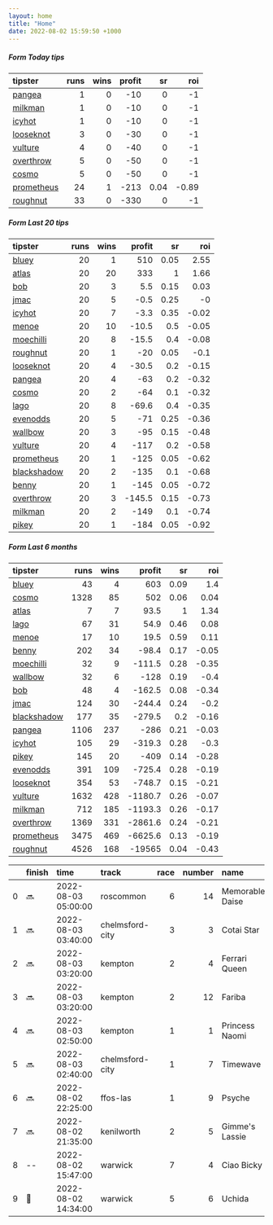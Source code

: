 ```yaml
---   
layout: home  
title: "Home"   
date: 2022-08-02 15:59:50 +1000  
---   
```



##### Form Today tips   

| tipster                                                       |   runs |   wins |   profit |   sr |   roi |
|:--------------------------------------------------------------|-------:|-------:|---------:|-----:|------:|
| [pangea](https://mrwayneo.github.io/tips/pangea.html)         |      1 |      0 |      -10 | 0    | -1    |
| [milkman](https://mrwayneo.github.io/tips/milkman.html)       |      1 |      0 |      -10 | 0    | -1    |
| [icyhot](https://mrwayneo.github.io/tips/icyhot.html)         |      1 |      0 |      -10 | 0    | -1    |
| [looseknot](https://mrwayneo.github.io/tips/looseknot.html)   |      3 |      0 |      -30 | 0    | -1    |
| [vulture](https://mrwayneo.github.io/tips/vulture.html)       |      4 |      0 |      -40 | 0    | -1    |
| [overthrow](https://mrwayneo.github.io/tips/overthrow.html)   |      5 |      0 |      -50 | 0    | -1    |
| [cosmo](https://mrwayneo.github.io/tips/cosmo.html)           |      5 |      0 |      -50 | 0    | -1    |
| [prometheus](https://mrwayneo.github.io/tips/prometheus.html) |     24 |      1 |     -213 | 0.04 | -0.89 |
| [roughnut](https://mrwayneo.github.io/tips/roughnut.html)     |     33 |      0 |     -330 | 0    | -1    |

##### Form Last 20 tips   

| tipster                                                         |   runs |   wins |   profit |   sr |   roi |
|:----------------------------------------------------------------|-------:|-------:|---------:|-----:|------:|
| [bluey](https://mrwayneo.github.io/tips/bluey.html)             |     20 |      1 |    510   | 0.05 |  2.55 |
| [atlas](https://mrwayneo.github.io/tips/atlas.html)             |     20 |     20 |    333   | 1    |  1.66 |
| [bob](https://mrwayneo.github.io/tips/bob.html)                 |     20 |      3 |      5.5 | 0.15 |  0.03 |
| [jmac](https://mrwayneo.github.io/tips/jmac.html)               |     20 |      5 |     -0.5 | 0.25 | -0    |
| [icyhot](https://mrwayneo.github.io/tips/icyhot.html)           |     20 |      7 |     -3.3 | 0.35 | -0.02 |
| [menoe](https://mrwayneo.github.io/tips/menoe.html)             |     20 |     10 |    -10.5 | 0.5  | -0.05 |
| [moechilli](https://mrwayneo.github.io/tips/moechilli.html)     |     20 |      8 |    -15.5 | 0.4  | -0.08 |
| [roughnut](https://mrwayneo.github.io/tips/roughnut.html)       |     20 |      1 |    -20   | 0.05 | -0.1  |
| [looseknot](https://mrwayneo.github.io/tips/looseknot.html)     |     20 |      4 |    -30.5 | 0.2  | -0.15 |
| [pangea](https://mrwayneo.github.io/tips/pangea.html)           |     20 |      4 |    -63   | 0.2  | -0.32 |
| [cosmo](https://mrwayneo.github.io/tips/cosmo.html)             |     20 |      2 |    -64   | 0.1  | -0.32 |
| [lago](https://mrwayneo.github.io/tips/lago.html)               |     20 |      8 |    -69.6 | 0.4  | -0.35 |
| [evenodds](https://mrwayneo.github.io/tips/evenodds.html)       |     20 |      5 |    -71   | 0.25 | -0.36 |
| [wallbow](https://mrwayneo.github.io/tips/wallbow.html)         |     20 |      3 |    -95   | 0.15 | -0.48 |
| [vulture](https://mrwayneo.github.io/tips/vulture.html)         |     20 |      4 |   -117   | 0.2  | -0.58 |
| [prometheus](https://mrwayneo.github.io/tips/prometheus.html)   |     20 |      1 |   -125   | 0.05 | -0.62 |
| [blackshadow](https://mrwayneo.github.io/tips/blackshadow.html) |     20 |      2 |   -135   | 0.1  | -0.68 |
| [benny](https://mrwayneo.github.io/tips/benny.html)             |     20 |      1 |   -145   | 0.05 | -0.72 |
| [overthrow](https://mrwayneo.github.io/tips/overthrow.html)     |     20 |      3 |   -145.5 | 0.15 | -0.73 |
| [milkman](https://mrwayneo.github.io/tips/milkman.html)         |     20 |      2 |   -149   | 0.1  | -0.74 |
| [pikey](https://mrwayneo.github.io/tips/pikey.html)             |     20 |      1 |   -184   | 0.05 | -0.92 |

##### Form Last 6 months   

| tipster                                                         |   runs |   wins |   profit |   sr |   roi |
|:----------------------------------------------------------------|-------:|-------:|---------:|-----:|------:|
| [bluey](https://mrwayneo.github.io/tips/bluey.html)             |     43 |      4 |    603   | 0.09 |  1.4  |
| [cosmo](https://mrwayneo.github.io/tips/cosmo.html)             |   1328 |     85 |    502   | 0.06 |  0.04 |
| [atlas](https://mrwayneo.github.io/tips/atlas.html)             |      7 |      7 |     93.5 | 1    |  1.34 |
| [lago](https://mrwayneo.github.io/tips/lago.html)               |     67 |     31 |     54.9 | 0.46 |  0.08 |
| [menoe](https://mrwayneo.github.io/tips/menoe.html)             |     17 |     10 |     19.5 | 0.59 |  0.11 |
| [benny](https://mrwayneo.github.io/tips/benny.html)             |    202 |     34 |    -98.4 | 0.17 | -0.05 |
| [moechilli](https://mrwayneo.github.io/tips/moechilli.html)     |     32 |      9 |   -111.5 | 0.28 | -0.35 |
| [wallbow](https://mrwayneo.github.io/tips/wallbow.html)         |     32 |      6 |   -128   | 0.19 | -0.4  |
| [bob](https://mrwayneo.github.io/tips/bob.html)                 |     48 |      4 |   -162.5 | 0.08 | -0.34 |
| [jmac](https://mrwayneo.github.io/tips/jmac.html)               |    124 |     30 |   -244.4 | 0.24 | -0.2  |
| [blackshadow](https://mrwayneo.github.io/tips/blackshadow.html) |    177 |     35 |   -279.5 | 0.2  | -0.16 |
| [pangea](https://mrwayneo.github.io/tips/pangea.html)           |   1106 |    237 |   -286   | 0.21 | -0.03 |
| [icyhot](https://mrwayneo.github.io/tips/icyhot.html)           |    105 |     29 |   -319.3 | 0.28 | -0.3  |
| [pikey](https://mrwayneo.github.io/tips/pikey.html)             |    145 |     20 |   -409   | 0.14 | -0.28 |
| [evenodds](https://mrwayneo.github.io/tips/evenodds.html)       |    391 |    109 |   -725.4 | 0.28 | -0.19 |
| [looseknot](https://mrwayneo.github.io/tips/looseknot.html)     |    354 |     53 |   -748.7 | 0.15 | -0.21 |
| [vulture](https://mrwayneo.github.io/tips/vulture.html)         |   1632 |    428 |  -1180.7 | 0.26 | -0.07 |
| [milkman](https://mrwayneo.github.io/tips/milkman.html)         |    712 |    185 |  -1193.3 | 0.26 | -0.17 |
| [overthrow](https://mrwayneo.github.io/tips/overthrow.html)     |   1369 |    331 |  -2861.6 | 0.24 | -0.21 |
| [prometheus](https://mrwayneo.github.io/tips/prometheus.html)   |   3475 |    469 |  -6625.6 | 0.13 | -0.19 |
| [roughnut](https://mrwayneo.github.io/tips/roughnut.html)       |   4526 |    168 | -19565   | 0.04 | -0.43 |

|    | finish            | time                | track           |   race |   number | name            |   odds | tipster       |
|---:|:------------------|:--------------------|:----------------|-------:|---------:|:----------------|-------:|:--------------|
|  0 | :soon:            | 2022-08-03 05:00:00 | roscommon       |      6 |       14 | Memorable Daise |   0    | overthrow     |
|  1 | :soon:            | 2022-08-03 03:40:00 | chelmsford-city |      3 |        3 | Cotai Star      |   0    | looseknot     |
|  2 | :soon:            | 2022-08-03 03:20:00 | kempton         |      2 |        4 | Ferrari Queen   |   0    | milkman       |
|  3 | :soon:            | 2022-08-03 03:20:00 | kempton         |      2 |       12 | Fariba          |   0    | looseknot     |
|  4 | :soon:            | 2022-08-03 02:50:00 | kempton         |      1 |        1 | Princess Naomi  |   2.35 | vulture       |
|  5 | :soon:            | 2022-08-03 02:40:00 | chelmsford-city |      1 |        7 | Timewave        |   4.8  | looseknot     |
|  6 | :soon:            | 2022-08-02 22:25:00 | ffos-las        |      1 |        9 | Psyche          |   5.5  | vulture       |
|  7 | :soon:            | 2022-08-02 21:35:00 | kenilworth      |      2 |        5 | Gimme's Lassie  |   0    | vulture       |
|  8 | --                | 2022-08-02 15:47:00 | warwick         |      7 |        4 | Ciao Bicky      |   4.33 | pangea,icyhot |
|  9 | :3rd_place_medal: | 2022-08-02 14:34:00 | warwick         |      5 |        6 | Uchida          |   7.5  | vulture       |